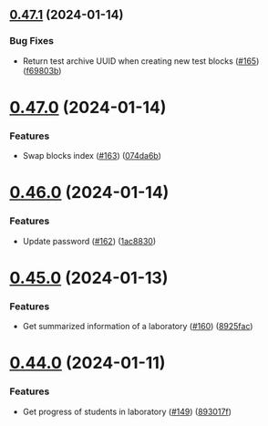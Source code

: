 ## [0.47.1](https://github.com/upb-code-labs/main-api/compare/v0.47.0...v0.47.1) (2024-01-14)


### Bug Fixes

* Return test archive UUID when creating new test blocks ([#165](https://github.com/upb-code-labs/main-api/issues/165)) ([f69803b](https://github.com/upb-code-labs/main-api/commit/f69803b27e875c90790af1baa9d267088e47036e))



# [0.47.0](https://github.com/upb-code-labs/main-api/compare/v0.46.0...v0.47.0) (2024-01-14)


### Features

* Swap blocks index ([#163](https://github.com/upb-code-labs/main-api/issues/163)) ([074da6b](https://github.com/upb-code-labs/main-api/commit/074da6b86e20290b9b2a71215835941dfcb7952b))



# [0.46.0](https://github.com/upb-code-labs/main-api/compare/v0.45.0...v0.46.0) (2024-01-14)


### Features

* Update password ([#162](https://github.com/upb-code-labs/main-api/issues/162)) ([1ac8830](https://github.com/upb-code-labs/main-api/commit/1ac8830acd9734b213fd8e3c547fef18d4e503ad))



# [0.45.0](https://github.com/upb-code-labs/main-api/compare/v0.44.0...v0.45.0) (2024-01-13)


### Features

* Get summarized information of a laboratory ([#160](https://github.com/upb-code-labs/main-api/issues/160)) ([8925fac](https://github.com/upb-code-labs/main-api/commit/8925facca3a8fccd9707d57f89272a3cebe0ee7b))



# [0.44.0](https://github.com/upb-code-labs/main-api/compare/v0.43.0...v0.44.0) (2024-01-11)


### Features

* Get progress of students in laboratory ([#149](https://github.com/upb-code-labs/main-api/issues/149)) ([893017f](https://github.com/upb-code-labs/main-api/commit/893017f0461f978a33d49469b0a2ead25ceb1409))




